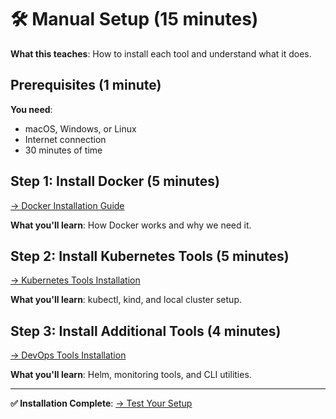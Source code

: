 # 🛠️ Manual Setup (15 minutes)

**What this teaches**: How to install each tool and understand what it does.

## Prerequisites (1 minute)

**You need**: 
- macOS, Windows, or Linux
- Internet connection
- 30 minutes of time

## Step 1: Install Docker (5 minutes)

[→ Docker Installation Guide](./install-docker.md)

**What you'll learn**: How Docker works and why we need it.

## Step 2: Install Kubernetes Tools (5 minutes)

[→ Kubernetes Tools Installation](./install-kubernetes.md)

**What you'll learn**: kubectl, kind, and local cluster setup.

## Step 3: Install Additional Tools (4 minutes)

[→ DevOps Tools Installation](./install-devops-tools.md)

**What you'll learn**: Helm, monitoring tools, and CLI utilities.

---

**✅ Installation Complete**: [→ Test Your Setup](./test-setup.md)